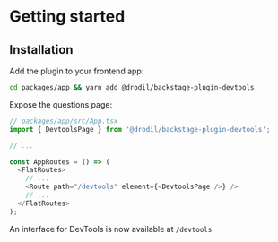 # Getting started

## Installation

Add the plugin to your frontend app:

```bash
cd packages/app && yarn add @drodil/backstage-plugin-devtools
```

Expose the questions page:

```ts
// packages/app/src/App.tsx
import { DevtoolsPage } from '@drodil/backstage-plugin-devtools';

// ...

const AppRoutes = () => (
  <FlatRoutes>
    // ...
    <Route path="/devtools" element={<DevtoolsPage />} />
    // ...
  </FlatRoutes>
);
```

An interface for DevTools is now available at `/devtools`.
